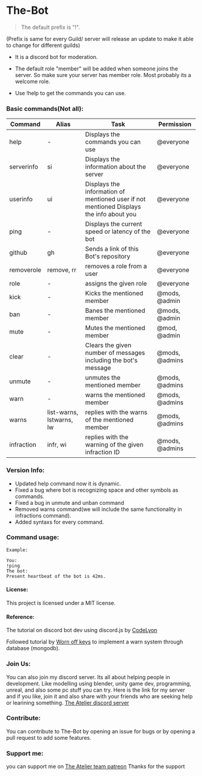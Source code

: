 # The-Bot

> The default prefix is "!".

(Prefix is same for every Guild/ server will release an update to make it able to change for different guilds)

* It is a discord bot for moderation.

* The default role "member" will be added when someone joins the server. So make sure your server has member role. Most probably its a welcome role.

* Use !help to get the commands you can use.

### Basic commands(Not all):

Command |  Alias   |    Task    | Permission
------- |  -----   |    ----    | ----------
help | - | Displays the commands you can use | @everyone
serverinfo | si | Displays the information about the server | @everyone
userinfo | ui | Displays the information of mentioned user if not mentioned Displays the info about you | @everyone
ping | - | Displays the current speed or latency of the bot | @everyone
github | gh | Sends a link of this Bot's repository | @everyone
removerole | remove, rr | removes a role from a user | @everyone
role | - | assigns the given role | @everyone
kick | - | Kicks the mentioned member | @mods, @admin
ban | - | Banes the mentioned member | @mods, @admin
mute | - | Mutes the mentioned member | @mod, @admin
clear | - | Clears the given number of messages including the bot's message | @mods, @admins
unmute | - | unmutes the mentioned member | @mods, @admins
warn | - | warns the mentioned member | @mods, @admins
warns | list-warns, lstwarns, lw | replies with the warns of the mentioned member | @mods, @admins
infraction | infr, wi | replies with the warning of the given infraction ID | @mods, @admins


### Version Info:
* Updated help command now it is dynamic.
* Fixed a bug where bot is recognizing space and other symbols as commands.
* Fixed a bug in unmute and unban command
* Removed warns command(we will include the same functionality in infractions command).
* Added syntaxs for every command. 

### Command usage:
```
Example:

You:
!ping
The bot:
Present heartbeat of the bot is 42ms.
```
#### License:

This project is licensed under a MIT license.

#### Reference:
The tutorial on discord bot dev using discord.js by 
[CodeLyon](https://youtube.com/playlist?list=PLbbLC0BLaGjpyzN1rg-gK4dUqbn8eJQq4)

Followed tutorial by [Worn off keys](https://youtu.be/mHKbU8nOW58) to implement a warn system through database (mongodb).

### Join Us:
You can also join my discord server. Its all about helping people in development. Like modelling using blender, unity game dev, programming, unreal, and also some pc stuff you can try. Here is the link for my server and if you like, join it and also share with your friends who are seeking help or learining something.
[The Atelier discord server](https://discord.gg/6Mcy5NpSpH)

### Contribute:
You can contribute to The-Bot by opening an issue for bugs or by opening a pull request to add some features. 

### Support me:
you can support me on [The Atelier team patreon](https://www.patreon.com/the_Atelier)
Thanks for the support